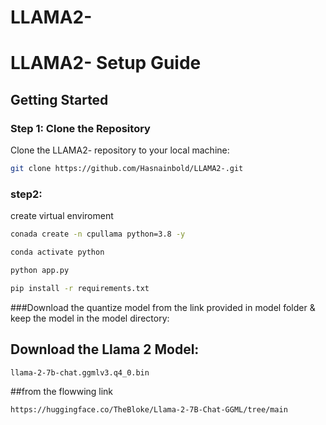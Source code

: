 # LLAMA2-
# LLAMA2- Setup Guide

## Getting Started

### Step 1: Clone the Repository

Clone the LLAMA2- repository to your local machine:

```bash
git clone https://github.com/Hasnainbold/LLAMA2-.git
```

### step2:

create virtual enviroment 

```bash
conada create -n cpullama python=3.8 -y
```

```bash 
conda activate python
```
```bash
python app.py
````
```bash
pip install -r requirements.txt
```
###Download the quantize model from the link provided in model folder & keep the model in the model directory:


## Download the Llama 2 Model:

```bash 
llama-2-7b-chat.ggmlv3.q4_0.bin
```

##from the flowwing link
```bash
https://huggingface.co/TheBloke/Llama-2-7B-Chat-GGML/tree/main
```